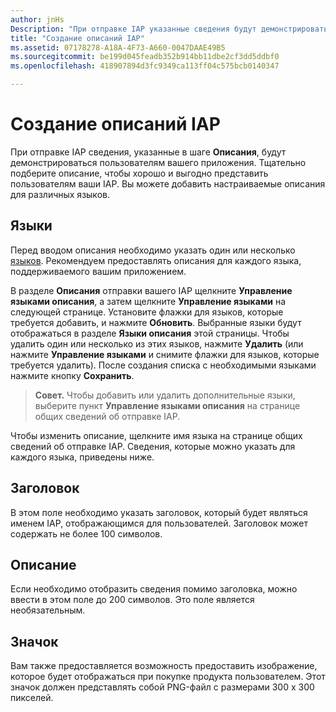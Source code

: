 ```yaml
---
author: jnHs
Description: "При отправке IAP указанные сведения будут демонстрироваться пользователям вашего приложения."
title: "Создание описаний IAP"
ms.assetid: 07178278-A18A-4F73-A660-0047DAAE49B5
ms.sourcegitcommit: be199d045feadb352b914bb11dbe2cf3dd5ddbf0
ms.openlocfilehash: 418907894d3fc9349ca113ff04c575bcb0140347

---
```


# Создание описаний IAP


При отправке IAP сведения, указанные в шаге **Описания**, будут демонстрироваться пользователям вашего приложения. Тщательно подберите описание, чтобы хорошо и выгодно представить пользователям ваши IAP. Вы можете добавить настраиваемые описания для различных языков.

## Языки


Перед вводом описания необходимо указать один или несколько [языков](supported-languages.md). Рекомендуем предоставлять описания для каждого языка, поддерживаемого вашим приложением.

В разделе **Описания** отправки вашего IAP щелкните **Управление языками описания**, а затем щелкните **Управление языками** на следующей странице. Установите флажки для языков, которые требуется добавить, и нажмите **Обновить**. Выбранные языки будут отображаться в разделе **Языки описания** этой страницы. Чтобы удалить один или несколько из этих языков, нажмите **Удалить** (или нажмите **Управление языками** и снимите флажки для языков, которые требуется удалить). После создания списка с необходимыми языками нажмите кнопку **Сохранить**.

> **Совет.** Чтобы добавить или удалить дополнительные языки, выберите пункт **Управление языками описания** на странице общих сведений об отправке IAP.

Чтобы изменить описание, щелкните имя языка на странице общих сведений об отправке IAP. Сведения, которые можно указать для каждого языка, приведены ниже.

## Заголовок

В этом поле необходимо указать заголовок, который будет являться именем IAP, отображающимся для пользователей. Заголовок может содержать не более 100 символов.

## Описание

Если необходимо отобразить сведения помимо заголовка, можно ввести в этом поле до 200 символов. Это поле является необязательным.

## Значок

Вам также предоставляется возможность предоставить изображение, которое будет отображаться при покупке продукта пользователем. Этот значок должен представлять собой PNG-файл с размерами 300 x 300 пикселей.

 

 







<!--HONumber=Jun16_HO4-->


